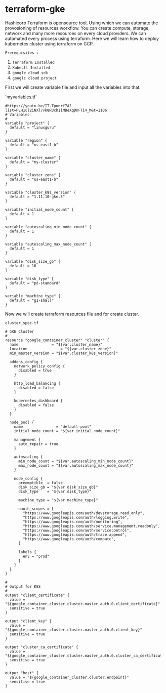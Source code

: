 # terraform-gke

Hashicorp Terraform is opensource tool, Using which we can automate the provosioning of resources workflow. You can create compute, storage, network and many more resources on every cloud providers. We can automated every process using terraform. Here we will learn how to deploy kubernetes cluster using terraform on GCP.

`Prerequisites :`
1. `Terraform Installed`
2. `Kubectl Installed`
3. `google cloud sdk`
4. `googlc cloud project`

First we will create variable file and input all the variables into that.

`myvariables.tf'

```
#https://youtu.be/IT-Tpunrf7A?list=PLH1ul2iNXl7vk8RUchIiMBeXqDnFTi4_M&t=1106
# Variables
#
variable "project" {
  default = "linuxguru"
}

variable "region" {
  default = "us-east1-b"
}

variable "cluster_name" {
  default = "my-cluster"
}

variable "cluster_zone" {
  default = "us-east1-b"
}

variable "cluster_k8s_version" {
  default = "1.11.10-gke.5"
}

variable "initial_node_count" {
  default = 1
}

variable "autoscaling_min_node_count" {
  default = 1
}

variable "autoscaling_max_node_count" {
  default = 1
}

variable "disk_size_gb" {
  default = 10
}

variable "disk_type" {
  default = "pd-standard"
}

variable "machine_type" {
  default = "g1-small"
}

```

Now we will create terraform resources file and for create cluster.

`cluster_spec.tf`

```
# GKE Cluster
#
resource "google_container_cluster" "cluster" {
  name               = "${var.cluster_name}"
  location               = "${var.cluster_zone}"
  min_master_version = "${var.cluster_k8s_version}"

  addons_config {
    network_policy_config {
      disabled = true
    }

    http_load_balancing {
      disabled = false
    }

    kubernetes_dashboard {
      disabled = false
    }
  }

  node_pool {
    name               = "default-pool"
    initial_node_count = "${var.initial_node_count}"

    management {
      auto_repair = true
    }

    autoscaling {
      min_node_count = "${var.autoscaling_min_node_count}"
      max_node_count = "${var.autoscaling_max_node_count}"
    }

    node_config {
      preemptible  = false
      disk_size_gb = "${var.disk_size_gb}"
      disk_type    = "${var.disk_type}"

      machine_type = "${var.machine_type}"

      oauth_scopes = [
        "https://www.googleapis.com/auth/devstorage.read_only",
        "https://www.googleapis.com/auth/logging.write",
        "https://www.googleapis.com/auth/monitoring",
        "https://www.googleapis.com/auth/service.management.readonly",
        "https://www.googleapis.com/auth/servicecontrol",
        "https://www.googleapis.com/auth/trace.append",
        "https://www.googleapis.com/auth/compute",
      ]

      labels {
        env = "prod"
      }
    }
  }
}

#
# Output for K8S
#
output "client_certificate" {
  value = "${google_container_cluster.cluster.master_auth.0.client_certificate}"
  sensitive = true
}

output "client_key" {
  value = "${google_container_cluster.cluster.master_auth.0.client_key}"
  sensitive = true
}

output "cluster_ca_certificate" {
  value = "${google_container_cluster.cluster.master_auth.0.cluster_ca_certificate}"
  sensitive = true
}

output "host" {
  value = "${google_container_cluster.cluster.endpoint}"
  sensitive = true
}
```
